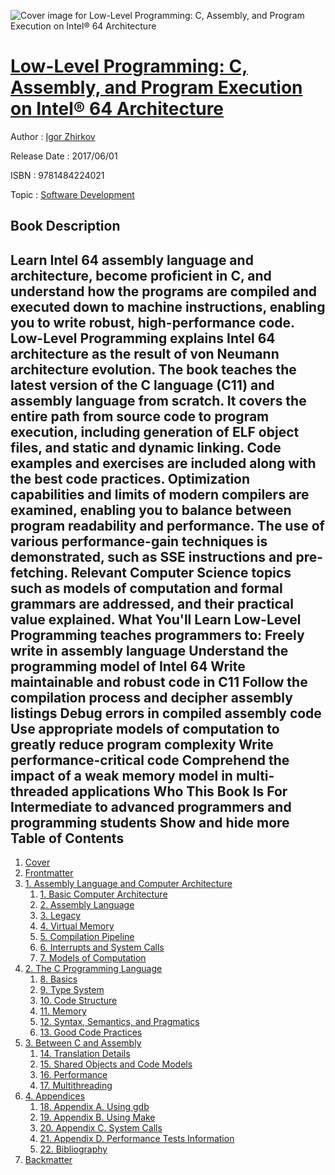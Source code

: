 ![Cover image for Low-Level Programming: C, Assembly, and Program Execution on Intel® 64 Architecture](https://imgdetail.ebookreading.net/cover/cover/software_development/EB9781484224021.jpg)

[Low-Level Programming: C, Assembly, and Program Execution on Intel® 64 Architecture](https://ebookreading.net/view/book/Low-Level+Programming%3A+C%2C+Assembly%2C+and+Program+Execution+on+Intel%C2%AE+64+Architecture-EB9781484224021_1.html "Low-Level Programming: C, Assembly, and Program Execution on Intel® 64 Architecture")
====================================================================================================================

Author : [Igor Zhirkov](https://ebookreading.net/search/author/Igor+Zhirkov)

Release Date : 2017/06/01

ISBN : 9781484224021

Topic : [Software Development](https://ebookreading.net/search/category/software-development)

Book Description
-----------------

 Learn Intel 64 assembly language and architecture, become proficient in C, and understand how the programs are compiled and executed down to machine instructions, enabling you to write robust, high-performance code.
Low-Level Programming explains Intel 64 architecture as the result of von Neumann architecture evolution. The book teaches the latest version of the C language (C11) and assembly language from scratch. It covers the entire path from source code to program execution, including generation of ELF object files, and static and dynamic linking. Code examples and exercises are included along with the best code practices. Optimization capabilities and limits of modern compilers are examined, enabling you to balance between program readability and performance. The use of various performance-gain techniques is demonstrated, such as SSE instructions and pre-fetching. Relevant Computer Science topics such as models of computation and formal grammars are addressed, and their practical value explained.
What You'll Learn
Low-Level Programming teaches programmers to:
Freely write in assembly language
Understand the programming model of Intel 64
Write maintainable and robust code in C11
Follow the compilation process and decipher assembly listings
Debug errors in compiled assembly code
Use appropriate models of computation to greatly reduce program complexity
Write performance-critical code
Comprehend the impact of a weak memory model in multi-threaded applications
Who This Book Is For
Intermediate to advanced programmers and programming students
        Show and hide more                
Table of Contents
-----------------

1. [Cover](https://ebookreading.net/view/book/Low-Level+Programming%3A+C%2C+Assembly%2C+and+Program+Execution+on+Intel%C2%AE+64+Architecture-EB9781484224021_1.html)
1. [Frontmatter](https://ebookreading.net/view/book/Low-Level+Programming%3A+C%2C+Assembly%2C+and+Program+Execution+on+Intel%C2%AE+64+Architecture-EB9781484224021_2.html)
1. [1. Assembly Language and Computer Architecture](https://ebookreading.net/view/book/Low-Level+Programming%3A+C%2C+Assembly%2C+and+Program+Execution+on+Intel%C2%AE+64+Architecture-EB9781484224021_3.html)
    1. [1. Basic Computer Architecture](https://ebookreading.net/view/book/Low-Level+Programming%3A+C%2C+Assembly%2C+and+Program+Execution+on+Intel%C2%AE+64+Architecture-EB9781484224021_4.html)
    1. [2. Assembly Language](https://ebookreading.net/view/book/Low-Level+Programming%3A+C%2C+Assembly%2C+and+Program+Execution+on+Intel%C2%AE+64+Architecture-EB9781484224021_5.html)
    1. [3. Legacy](https://ebookreading.net/view/book/Low-Level+Programming%3A+C%2C+Assembly%2C+and+Program+Execution+on+Intel%C2%AE+64+Architecture-EB9781484224021_6.html)
    1. [4. Virtual Memory](https://ebookreading.net/view/book/Low-Level+Programming%3A+C%2C+Assembly%2C+and+Program+Execution+on+Intel%C2%AE+64+Architecture-EB9781484224021_7.html)
    1. [5. Compilation Pipeline](https://ebookreading.net/view/book/Low-Level+Programming%3A+C%2C+Assembly%2C+and+Program+Execution+on+Intel%C2%AE+64+Architecture-EB9781484224021_8.html)
    1. [6. Interrupts and System Calls](https://ebookreading.net/view/book/Low-Level+Programming%3A+C%2C+Assembly%2C+and+Program+Execution+on+Intel%C2%AE+64+Architecture-EB9781484224021_9.html)
    1. [7. Models of Computation](https://ebookreading.net/view/book/Low-Level+Programming%3A+C%2C+Assembly%2C+and+Program+Execution+on+Intel%C2%AE+64+Architecture-EB9781484224021_10.html)
1. [2. The C Programming Language](https://ebookreading.net/view/book/Low-Level+Programming%3A+C%2C+Assembly%2C+and+Program+Execution+on+Intel%C2%AE+64+Architecture-EB9781484224021_11.html)
    1. [8. Basics](https://ebookreading.net/view/book/Low-Level+Programming%3A+C%2C+Assembly%2C+and+Program+Execution+on+Intel%C2%AE+64+Architecture-EB9781484224021_12.html)
    1. [9. Type System](https://ebookreading.net/view/book/Low-Level+Programming%3A+C%2C+Assembly%2C+and+Program+Execution+on+Intel%C2%AE+64+Architecture-EB9781484224021_13.html)
    1. [10. Code Structure](https://ebookreading.net/view/book/Low-Level+Programming%3A+C%2C+Assembly%2C+and+Program+Execution+on+Intel%C2%AE+64+Architecture-EB9781484224021_14.html)
    1. [11. Memory](https://ebookreading.net/view/book/Low-Level+Programming%3A+C%2C+Assembly%2C+and+Program+Execution+on+Intel%C2%AE+64+Architecture-EB9781484224021_15.html)
    1. [12. Syntax, Semantics, and Pragmatics](https://ebookreading.net/view/book/Low-Level+Programming%3A+C%2C+Assembly%2C+and+Program+Execution+on+Intel%C2%AE+64+Architecture-EB9781484224021_16.html)
    1. [13. Good Code Practices](https://ebookreading.net/view/book/Low-Level+Programming%3A+C%2C+Assembly%2C+and+Program+Execution+on+Intel%C2%AE+64+Architecture-EB9781484224021_17.html)
1. [3. Between C and Assembly](https://ebookreading.net/view/book/Low-Level+Programming%3A+C%2C+Assembly%2C+and+Program+Execution+on+Intel%C2%AE+64+Architecture-EB9781484224021_18.html)
    1. [14. Translation Details](https://ebookreading.net/view/book/Low-Level+Programming%3A+C%2C+Assembly%2C+and+Program+Execution+on+Intel%C2%AE+64+Architecture-EB9781484224021_19.html)
    1. [15. Shared Objects and Code Models](https://ebookreading.net/view/book/Low-Level+Programming%3A+C%2C+Assembly%2C+and+Program+Execution+on+Intel%C2%AE+64+Architecture-EB9781484224021_20.html)
    1. [16. Performance](https://ebookreading.net/view/book/Low-Level+Programming%3A+C%2C+Assembly%2C+and+Program+Execution+on+Intel%C2%AE+64+Architecture-EB9781484224021_21.html)
    1. [17. Multithreading](https://ebookreading.net/view/book/Low-Level+Programming%3A+C%2C+Assembly%2C+and+Program+Execution+on+Intel%C2%AE+64+Architecture-EB9781484224021_22.html)
1. [4. Appendices](https://ebookreading.net/view/book/Low-Level+Programming%3A+C%2C+Assembly%2C+and+Program+Execution+on+Intel%C2%AE+64+Architecture-EB9781484224021_23.html)
    1. [18. Appendix A. Using gdb](https://ebookreading.net/view/book/Low-Level+Programming%3A+C%2C+Assembly%2C+and+Program+Execution+on+Intel%C2%AE+64+Architecture-EB9781484224021_24.html)
    1. [19. Appendix B. Using Make](https://ebookreading.net/view/book/Low-Level+Programming%3A+C%2C+Assembly%2C+and+Program+Execution+on+Intel%C2%AE+64+Architecture-EB9781484224021_25.html)
    1. [20. Appendix C. System Calls](https://ebookreading.net/view/book/Low-Level+Programming%3A+C%2C+Assembly%2C+and+Program+Execution+on+Intel%C2%AE+64+Architecture-EB9781484224021_26.html)
    1. [21. Appendix D. Performance Tests Information](https://ebookreading.net/view/book/Low-Level+Programming%3A+C%2C+Assembly%2C+and+Program+Execution+on+Intel%C2%AE+64+Architecture-EB9781484224021_27.html)
    1. [22. Bibliography](https://ebookreading.net/view/book/Low-Level+Programming%3A+C%2C+Assembly%2C+and+Program+Execution+on+Intel%C2%AE+64+Architecture-EB9781484224021_28.html)
1. [Backmatter](https://ebookreading.net/view/book/Low-Level+Programming%3A+C%2C+Assembly%2C+and+Program+Execution+on+Intel%C2%AE+64+Architecture-EB9781484224021_29.html)
